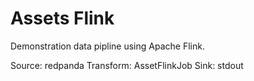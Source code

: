 # Assets Flink

Demonstration data pipline using Apache Flink.

Source: redpanda
Transform: AssetFlinkJob
Sink: stdout
